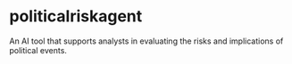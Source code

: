 # politicalriskagent
An AI tool that supports analysts in evaluating the risks and implications of political events.
